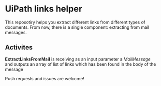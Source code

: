 # UiPath links helper
This reposotiry helps you extract different links from different types of documents. From now, there is a single component: extracting from mail messages.

## Activites
__ExtractLinksFromMail__ is receiving as an input parameter a *MailMessage* and outputs an array of list of links which has been found in the body of the message


Push requests and issues are welcome!
